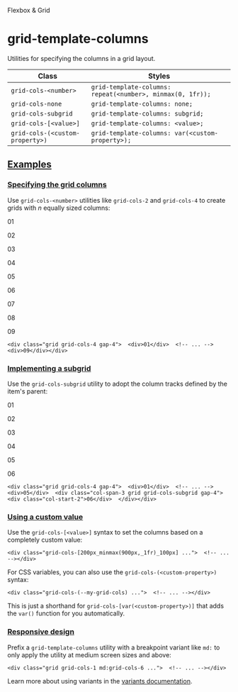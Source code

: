 Flexbox & Grid

# grid-template-columns

Utilities for specifying the columns in a grid layout.

| Class                           | Styles                                                     |
| ------------------------------- | ---------------------------------------------------------- |
| `grid-cols-<number>`            | `grid-template-columns: repeat(<number>, minmax(0, 1fr));` |
| `grid-cols-none`                | `grid-template-columns: none;`                             |
| `grid-cols-subgrid`             | `grid-template-columns: subgrid;`                          |
| `grid-cols-[<value>]`           | `grid-template-columns: <value>;`                          |
| `grid-cols-(<custom-property>)` | `grid-template-columns: var(<custom-property>);`           |

## [Examples](#examples)

### [Specifying the grid columns](#specifying-the-grid-columns)

Use `grid-cols-<number>` utilities like `grid-cols-2` and `grid-cols-4` to create grids with *n* equally sized columns:

01

02

03

04

05

06

07

08

09

```
<div class="grid grid-cols-4 gap-4">  <div>01</div>  <!-- ... -->  <div>09</div></div>
```

### [Implementing a subgrid](#implementing-a-subgrid)

Use the `grid-cols-subgrid` utility to adopt the column tracks defined by the item's parent:

01

02

03

04

05

06

```
<div class="grid grid-cols-4 gap-4">  <div>01</div>  <!-- ... -->  <div>05</div>  <div class="col-span-3 grid grid-cols-subgrid gap-4">    <div class="col-start-2">06</div>  </div></div>
```

### [Using a custom value](#using-a-custom-value)

Use the `grid-cols-[<value>]` syntax to set the columns based on a completely custom value:

```
<div class="grid-cols-[200px_minmax(900px,_1fr)_100px] ...">  <!-- ... --></div>
```

For CSS variables, you can also use the `grid-cols-(<custom-property>)` syntax:

```
<div class="grid-cols-(--my-grid-cols) ...">  <!-- ... --></div>
```

This is just a shorthand for `grid-cols-[var(<custom-property>)]` that adds the `var()` function for you automatically.

### [Responsive design](#responsive-design)

Prefix a `grid-template-columns` utility with a breakpoint variant like `md:` to only apply the utility at medium screen sizes and above:

```
<div class="grid grid-cols-1 md:grid-cols-6 ...">  <!-- ... --></div>
```

Learn more about using variants in the [variants documentation](/docs/hover-focus-and-other-states).
